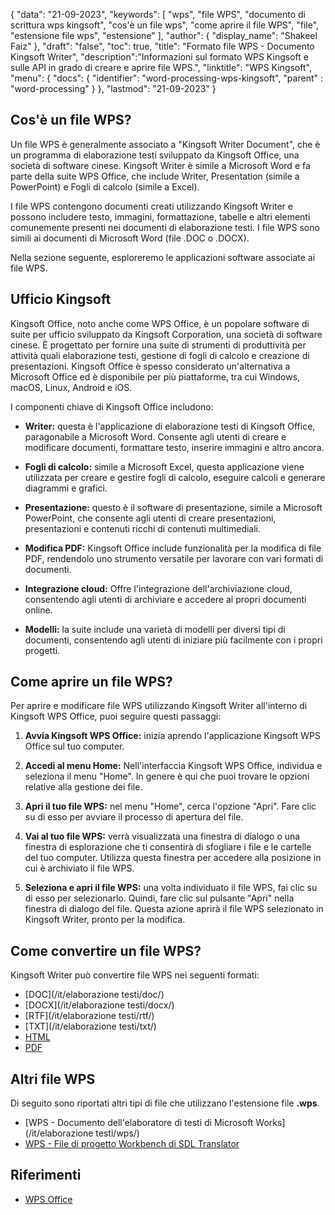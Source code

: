 {
"data": "21-09-2023",
  "keywords": [
"wps",
"file WPS",
"documento di scrittura wps kingsoft",
"cos'è un file wps",
"come aprire il file WPS",
"file",
"estensione file wps",
"estensione"
],
  "author": {
"display_name": "Shakeel Faiz"
},
"draft": "false",
"toc": true,
"title": "Formato file WPS - Documento Kingsoft Writer",
  "description":"Informazioni sul formato WPS Kingsoft e sulle API in grado di creare e aprire file WPS.",
"linktitle": "WPS Kingsoft",
  "menu": {
    "docs": {
      "identifier": "word-processing-wps-kingsoft",
"parent" : "word-processing"
}
},
"lastmod": "21-09-2023"
}

## Cos'è un file WPS?

Un file WPS è generalmente associato a "Kingsoft Writer Document", che è un programma di elaborazione testi sviluppato da Kingsoft Office, una società di software cinese. Kingsoft Writer è simile a Microsoft Word e fa parte della suite WPS Office, che include Writer, Presentation (simile a PowerPoint) e Fogli di calcolo (simile a Excel).

I file WPS contengono documenti creati utilizzando Kingsoft Writer e possono includere testo, immagini, formattazione, tabelle e altri elementi comunemente presenti nei documenti di elaborazione testi. I file WPS sono simili ai documenti di Microsoft Word (file .DOC o .DOCX).

Nella sezione seguente, esploreremo le applicazioni software associate ai file WPS.

## Ufficio Kingsoft

Kingsoft Office, noto anche come WPS Office, è un popolare software di suite per ufficio sviluppato da Kingsoft Corporation, una società di software cinese. È progettato per fornire una suite di strumenti di produttività per attività quali elaborazione testi, gestione di fogli di calcolo e creazione di presentazioni. Kingsoft Office è spesso considerato un'alternativa a Microsoft Office ed è disponibile per più piattaforme, tra cui Windows, macOS, Linux, Android e iOS.

I componenti chiave di Kingsoft Office includono:

- **Writer:** questa è l'applicazione di elaborazione testi di Kingsoft Office, paragonabile a Microsoft Word. Consente agli utenti di creare e modificare documenti, formattare testo, inserire immagini e altro ancora.

- **Fogli di calcolo:** simile a Microsoft Excel, questa applicazione viene utilizzata per creare e gestire fogli di calcolo, eseguire calcoli e generare diagrammi e grafici.

- **Presentazione:** questo è il software di presentazione, simile a Microsoft PowerPoint, che consente agli utenti di creare presentazioni, presentazioni e contenuti ricchi di contenuti multimediali.

- **Modifica PDF:** Kingsoft Office include funzionalità per la modifica di file PDF, rendendolo uno strumento versatile per lavorare con vari formati di documenti.

- **Integrazione cloud:** Offre l'integrazione dell'archiviazione cloud, consentendo agli utenti di archiviare e accedere ai propri documenti online.

- **Modelli:** la suite include una varietà di modelli per diversi tipi di documenti, consentendo agli utenti di iniziare più facilmente con i propri progetti.

## Come aprire un file WPS?

Per aprire e modificare file WPS utilizzando Kingsoft Writer all'interno di Kingsoft WPS Office, puoi seguire questi passaggi:

1. **Avvia Kingsoft WPS Office:** inizia aprendo l'applicazione Kingsoft WPS Office sul tuo computer.

2. **Accedi al menu Home:** Nell'interfaccia Kingsoft WPS Office, individua e seleziona il menu "Home". In genere è qui che puoi trovare le opzioni relative alla gestione dei file.

3. **Apri il tuo file WPS:** nel menu "Home", cerca l'opzione "Apri". Fare clic su di esso per avviare il processo di apertura del file.

4. **Vai al tuo file WPS:** verrà visualizzata una finestra di dialogo o una finestra di esplorazione che ti consentirà di sfogliare i file e le cartelle del tuo computer. Utilizza questa finestra per accedere alla posizione in cui è archiviato il file WPS.

5. **Seleziona e apri il file WPS:** una volta individuato il file WPS, fai clic su di esso per selezionarlo. Quindi, fare clic sul pulsante "Apri" nella finestra di dialogo del file. Questa azione aprirà il file WPS selezionato in Kingsoft Writer, pronto per la modifica.

## Come convertire un file WPS?

Kingsoft Writer può convertire file WPS nei seguenti formati:

- [DOC](/it/elaborazione testi/doc/)
- [DOCX](/it/elaborazione testi/docx/)
- [RTF](/it/elaborazione testi/rtf/)
- [TXT](/it/elaborazione testi/txt/)
- [HTML](/it/web/html/)
- [PDF](/it/pdf/)

## Altri file WPS

Di seguito sono riportati altri tipi di file che utilizzano l'estensione file **.wps**.

- [WPS - Documento dell'elaboratore di testi di Microsoft Works](/it/elaborazione testi/wps/)
- [WPS - File di progetto Workbench di SDL Translator](/it/settings/wps/)

## Riferimenti
* [WPS Office](https://en.wikipedia.org/wiki/WPS_Office)
